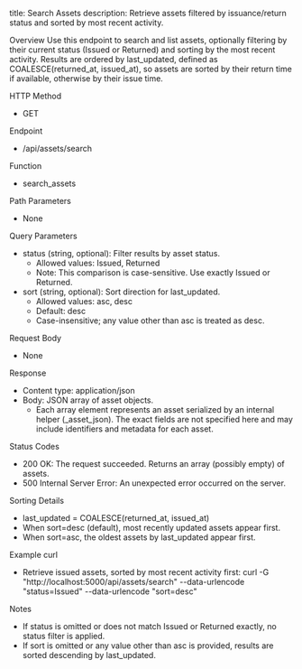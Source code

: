 title: Search Assets
description: Retrieve assets filtered by issuance/return status and sorted by most recent activity.

Overview
Use this endpoint to search and list assets, optionally filtering by their current status (Issued or Returned) and sorting by the most recent activity. Results are ordered by last_updated, defined as COALESCE(returned_at, issued_at), so assets are sorted by their return time if available, otherwise by their issue time.

HTTP Method
- GET

Endpoint
- /api/assets/search

Function
- search_assets

Path Parameters
- None

Query Parameters
- status (string, optional): Filter results by asset status.
  - Allowed values: Issued, Returned
  - Note: This comparison is case-sensitive. Use exactly Issued or Returned.
- sort (string, optional): Sort direction for last_updated.
  - Allowed values: asc, desc
  - Default: desc
  - Case-insensitive; any value other than asc is treated as desc.

Request Body
- None

Response
- Content type: application/json
- Body: JSON array of asset objects.
  - Each array element represents an asset serialized by an internal helper (_asset_json). The exact fields are not specified here and may include identifiers and metadata for each asset.

Status Codes
- 200 OK: The request succeeded. Returns an array (possibly empty) of assets.
- 500 Internal Server Error: An unexpected error occurred on the server.

Sorting Details
- last_updated = COALESCE(returned_at, issued_at)
- When sort=desc (default), most recently updated assets appear first.
- When sort=asc, the oldest assets by last_updated appear first.

Example curl
- Retrieve issued assets, sorted by most recent activity first:
curl -G "http://localhost:5000/api/assets/search" --data-urlencode "status=Issued" --data-urlencode "sort=desc"

Notes
- If status is omitted or does not match Issued or Returned exactly, no status filter is applied.
- If sort is omitted or any value other than asc is provided, results are sorted descending by last_updated.